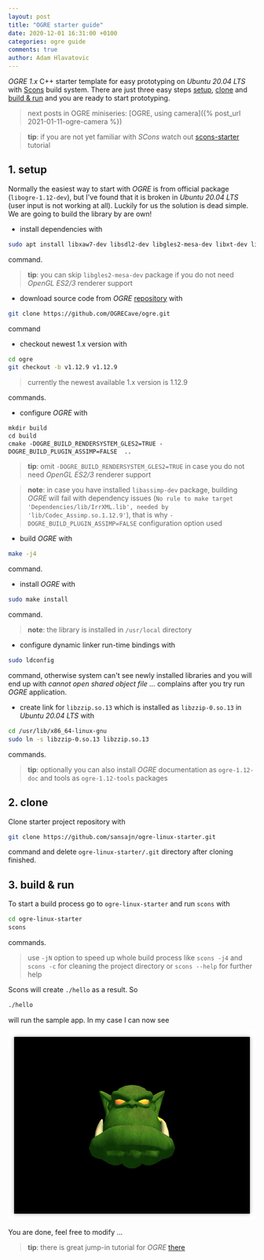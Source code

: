```yaml
---
layout: post
title: "OGRE starter guide"
date: 2020-12-01 16:31:00 +0100
categories: ogre guide
comments: true
author: Adam Hlavatovic
---
```


*OGRE 1.x* C++ starter template for easy prototyping on *Ubuntu 20.04 LTS* with [Scons](https://scons.org) build system. There are just three easy steps [setup](#1-setup), [clone](#2-clone) and [build & run](#3-build--run) and you are ready to start prototyping.

> next posts in OGRE miniseries: [OGRE, using camera]({% post_url 2021-01-11-ogre-camera %})

> **tip**: if you are not yet familiar with *SCons* watch out [scons-starter](https://github.com/sansajn/scons-starter) tutorial


## 1. setup

Normally the easiest way to start with *OGRE* is from official package (`libogre-1.12-dev`), but I've found that it is broken in *Ubuntu 20.04 LTS* (user input is not working at all). Luckily for us the solution is dead simple. We are going to build the library by are own!

- install dependencies with

```bash
sudo apt install libxaw7-dev libsdl2-dev libgles2-mesa-dev libxt-dev libzzip-dev libfreetype-dev scons g++ pkg-config git
```

command.

> **tip**: you can skip `libgles2-mesa-dev` package if you do not need *OpenGL ES2/3* renderer support


- download source code from *OGRE* [repository](https://github.com/OGRECave/ogre) with

```bash
git clone https://github.com/OGRECave/ogre.git
```

command

- checkout newest 1.x version with 

```bash
cd ogre
git checkout -b v1.12.9 v1.12.9 
```

> currently the newest available 1.x version is 1.12.9

commands.


- configure *OGRE* with

```
mkdir build
cd build
cmake -DOGRE_BUILD_RENDERSYSTEM_GLES2=TRUE -DOGRE_BUILD_PLUGIN_ASSIMP=FALSE  ..
```

> **tip**: omit `-DOGRE_BUILD_RENDERSYSTEM_GLES2=TRUE` in case you do not need *OpenGL ES2/3* renderer support

> **note**: in case you have installed `libassimp-dev` package, building *OGRE* will fail with dependency issues (`No rule to make target 'Dependencies/lib/IrrXML.lib', needed by 'lib/Codec_Assimp.so.1.12.9'`), that is why  `-DOGRE_BUILD_PLUGIN_ASSIMP=FALSE` configuration option used

- build *OGRE* with

```bash
make -j4
```

command.

- install *OGRE* with

```bash
sudo make install
```

command.

> **note**: the library is installed in `/usr/local` directory


- configure dynamic linker run-time bindings with

```bash
sudo ldconfig
```

command, otherwise system can't see newly installed libraries and you will end up with *cannot open shared object file ...* complains after you try run *OGRE* application.


- create link for `libzzip.so.13` which is installed as `libzzip-0.so.13` in *Ubuntu 20.04 LTS* with

```bash
cd /usr/lib/x86_64-linux-gnu
sudo ln -s libzzip-0.so.13 libzzip.so.13
```

commands.

> **tip**: optionally you can also install *OGRE* documentation as `ogre-1.12-doc` and tools as `ogre-1.12-tools` packages 


## 2. clone 

Clone starter project repository with

```bash
git clone https://github.com/sansajn/ogre-linux-starter.git
```

command and delete `ogre-linux-starter/.git` directory after cloning finished.

## 3. build & run

To start a build process go to `ogre-linux-starter` and run `scons` with

```bash
cd ogre-linux-starter
scons
```

commands.

> use `-jN` option to speed up whole build process like `scons -j4` and `scons -c` for cleaning the project directory or `scons --help` for further help

Scons will create `./hello` as a result. So

```bash
./hello
```

will run the sample app. In my case I can now see

![image](/assets/image/hello_ogre.png "Hello OGRE screenshot.")

You are done, feel free to modify ...

> **tip**: there is great jump-in tutorial for *OGRE* [there](https://ogrecave.github.io/ogre/api/latest/tutorials.html)
